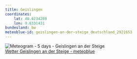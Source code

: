 ```yaml
---
title: Geislingen
coordinates:
    lat: 48.6234209
    lon: 9.8331431
bundesland: bw
meteoblue-id: geislingen-an-der-steige_deutschland_2921653
---
```

<img src="//my.meteoblue.com/visimage/meteogram_web?look=KILOMETER_PER_HOUR%2CCELSIUS%2CMILLIMETER&apikey=5838a18e295d&temperature=C&windspeed=kmh&precipitationamount=mm&winddirection=3char&city=Geislingen+an+der+Steige&iso2=de&lat=48.624199&lon=9.827360&asl=426&tz=Europe%2FBerlin&lang=de&sig=be27f7d895dd14ed57dc50bc6455f8bb" srcset="//my.meteoblue.com/visimage/meteogram_web_hd?look=KILOMETER_PER_HOUR%2CCELSIUS%2CMILLIMETER&apikey=5838a18e295d&temperature=C&windspeed=kmh&precipitationamount=mm&winddirection=3char&city=Geislingen+an+der+Steige&iso2=de&lat=48.624199&lon=9.827360&asl=426&tz=Europe%2FBerlin&lang=de&sig=fac367a37d53be296c64678ef09ac0ab 1.4x" alt="Meteogram - 5 days - Geislingen an der Steige"><a href="https://www.meteoblue.com/de/wetter/woche/geislingen-an-der-steige_deutschland_2921653" target="_blank" style="display: block;">Wetter Geislingen an der Steige - meteoblue</a>